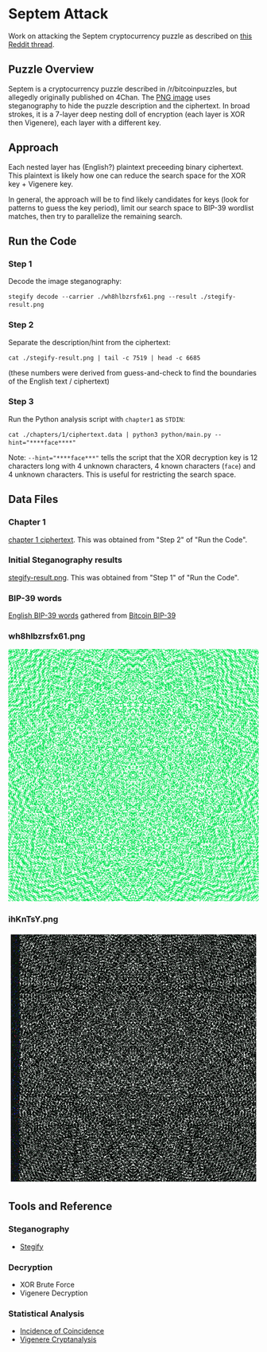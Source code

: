 # Septem Attack
Work on attacking the Septem cryptocurrency puzzle as described on [this Reddit thread](https://www.reddit.com/r/bitcoinpuzzles/comments/n61a0a/the_bizarre_septem_puzzle/).


## Puzzle Overview
Septem is a cryptocurrency puzzle described in /r/bitcoinpuzzles, but allegedly originally published on 4Chan. The [PNG image](./wh8hlbzrsfx61.png) uses steganography to hide the puzzle description and the ciphertext. In broad strokes, it is a 7-layer deep nesting doll of encryption (each layer is XOR then Vigenere), each layer with a different key.

## Approach
Each nested layer has (English?) plaintext preceeding binary ciphertext. This plaintext is likely how one can reduce the search space for the XOR key + Vigenere key.

In general, the approach will be to find likely candidates for keys (look for patterns to guess the key period), limit our search space to BIP-39 wordlist matches, then try to parallelize the remaining search.


## Run the Code

### Step 1
Decode the image steganography:
```
stegify decode --carrier ./wh8hlbzrsfx61.png --result ./stegify-result.png
```

### Step 2
Separate the description/hint from the ciphertext:
```
cat ./stegify-result.png | tail -c 7519 | head -c 6685
```
(these numbers were derived from guess-and-check to find the boundaries of the English text / ciphertext)

### Step 3
Run the Python analysis script with `chapter1` as `STDIN`:
```
cat ./chapters/1/ciphertext.data | python3 python/main.py --hint="****face****"
```
Note: `--hint="****face***"` tells the script that the XOR decryption key is 12 characters long with 4 unknown characters, 4 known characters (`face`) and 4 unknown characters. This is useful for restricting the search space.


## Data Files

### Chapter 1
[chapter 1 ciphertext](./chapters/1/ciphertext.data). This was obtained from "Step 2" of "Run the Code".

### Initial Steganography results
[stegify-result.png](./stegify-result.png). This was obtained from "Step 1" of "Run the Code".

### BIP-39 words
[English BIP-39 words](./english.txt) gathered from [Bitcoin BIP-39](https://github.com/bitcoin/bips/blob/master/bip-0039/english.txt)

### wh8hlbzrsfx61.png
![Septem Image](./wh8hlbzrsfx61.png)

### ihKnTsY.png
![Septem Image](./ihKnTsY.png)


## Tools and Reference

### Steganography
- [Stegify](https://github.com/DimitarPetrov/stegify)

### Decryption
- XOR Brute Force
- Vigenere Decryption

### Statistical Analysis
- [Incidence of Coincidence](http://practicalcryptography.com/cryptanalysis/text-characterisation/index-coincidence/)
- [Vigenere Cryptanalysis](http://practicalcryptography.com/cryptanalysis/stochastic-searching/cryptanalysis-vigenere-cipher/)

